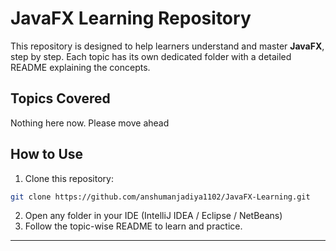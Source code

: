 # JavaFX Learning Repository

This repository is designed to help learners understand and master **JavaFX**, step by step. Each topic has its own dedicated folder with a detailed README explaining the concepts.

## Topics Covered

Nothing here now. Please move ahead

## How to Use

1. Clone this repository:
```bash
git clone https://github.com/anshumanjadiya1102/JavaFX-Learning.git
```
2. Open any folder in your IDE (IntelliJ IDEA / Eclipse / NetBeans)
3. Follow the topic-wise README to learn and practice.

---

